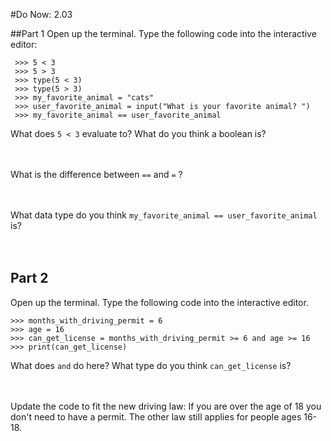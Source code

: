 #Do Now: 2.03

##Part 1
Open up the terminal. Type the following code into the interactive editor: 
```
 >>> 5 < 3
 >>> 5 > 3
 >>> type(5 < 3)
 >>> type(5 > 3) 
 >>> my_favorite_animal = "cats"
 >>> user_favorite_animal = input("What is your favorite animal? ") 
 >>> my_favorite_animal == user_favorite_animal
 ```
 What does `5 < 3` evaluate to? What do you think a boolean is? 
<br>
<br>
<br>

What is the difference between `==` and `=` ?
<br>
<br>
<br>

What data type do you think `my_favorite_animal == user_favorite_animal` is? 
<br>
<br>
<br>

## Part 2
Open up the terminal. Type the following code into the interactive editor. 
 ```
 >>> months_with_driving_permit = 6
 >>> age = 16
 >>> can_get_license = months_with_driving_permit >= 6 and age >= 16
 >>> print(can_get_license) 
 
```

What does `and` do here? What type do you think `can_get_license` is? 
<br>
<br>
<br>

Update the code to fit the new driving law: If you are over the age of 18 you don't need to have a permit. The other law still applies for people ages 16-18. 
<br>
<br>
<br>

